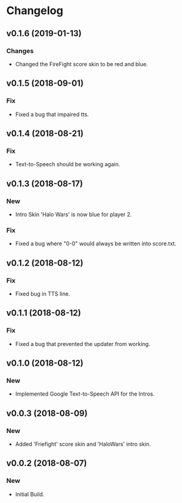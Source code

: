 # Changelog


## v0.1.6 (2019-01-13)

### Changes

* Changed the FireFight score skin to be red and blue.


## v0.1.5 (2018-09-01)

### Fix

* Fixed a bug that impaired tts.


## v0.1.4 (2018-08-21)

### Fix

* Text-to-Speech should be working again.


## v0.1.3 (2018-08-17)

### New

* Intro Skin 'Halo Wars' is now blue for player 2.

### Fix

* Fixed a bug where "0-0" would always be written into score.txt.


## v0.1.2 (2018-08-12)

### Fix

* Fixed bug in TTS line.


## v0.1.1 (2018-08-12)

### Fix

* Fixed a bug that prevented the updater from working.


## v0.1.0 (2018-08-12)

### New

* Implemented Google Text-to-Speech API for the Intros.


## v0.0.3 (2018-08-09)

### New

* Added 'Friefight' score skin and 'HaloWars' intro skin.


## v0.0.2 (2018-08-07)

### New

* Initial Build.


